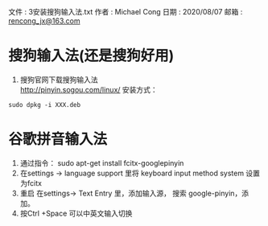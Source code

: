 文件  : 3安装搜狗输入法.txt
作者  : Michael Cong
日期  : 2020/08/07
邮箱  : rencong_jx@163.com

# 搜狗输入法(还是搜狗好用)
1. 搜狗官网下载搜狗输入法  
http://pinyin.sogou.com/linux/
安装方式：
```
sudo dpkg -i XXX.deb
```
# 谷歌拼音输入法
1. 通过指令：
sudo apt-get install fcitx-googlepinyin
2. 在settings -> language support 里将 keyboard input method system 设置为fcitx
3. 重启
在settings-> Text Entry 里，添加输入源， 搜索 google-pinyin，添加。
4. 按Ctrl +Space 可以中英文输入切换
